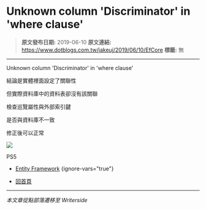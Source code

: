# Unknown column &#x27;Discriminator&#x27; in &#x27;where clause&#x27;

> **原文發布日期:** 2019-06-10
> **原文連結:** https://www.dotblogs.com.tw/jakeuj/2019/06/10/EfCore
> **標籤:** 無

---

Unknown column 'Discriminator' in 'where clause'

結論是實體裡面設定了關聯性

但實際資料庫中的資料表卻沒有該關聯

檢查巡覽屬性與外部索引鍵

是否與資料庫不一致

修正後可以正常

![](https://card.psnprofiles.com/1/jakeuj.png)

PS5

* [Entity Framework](/jakeuj/Tags?qq=Entity%20Framework)
{ignore-vars="true"}

* [回首頁](/jakeuj)

---

*本文章從點部落遷移至 Writerside*
